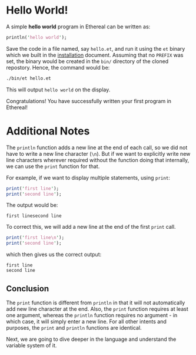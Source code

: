 # Hello World!

A simple **hello world** program in Ethereal can be written as:
```perl
println('hello world');
```

Save the code in a file named, say `hello.et`, and run it using the `et` binary which we built in the [installation](./00-install.md) document. Assuming that no `PREFIX` was set, the binary would be created in the `bin/` directory of the cloned repostory. Hence, the command would be:
```bash
./bin/et hello.et
```

This will output `hello world` on the display.

Congratulations! You have successfully written your first program in Ethereal!

# Additional Notes
The `println` function adds a new line at the end of each call, so we did not have to write a new line character (`\n`).
But if we want to explicitly write new line characters wherever required without the function doing that internally, we can use the `print` function for that.

For example, if we want to display multiple statements, using `print`:
```perl
print('first line');
print('second line');
```

The output would be:
```
first linesecond line
```

To correct this, we will add a new line at the end of the first `print` call.
```perl
print('first line\n');
print('second line');
```

which then gives us the correct output:
```
first line
second line
```

## Conclusion
The `print` function is different from `println` in that it will not automatically add new line character at the end. Also, the `print` function requires at least one argument, whereas the `println` function requires no argument - in which case, it will simply enter a new line. For all other intents and purposes, the `print` and `println` functions are identical.

Next, we are going to dive deeper in the language and understand the variable system of it.